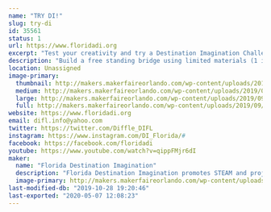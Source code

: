 ```yaml
---
name: "TRY DI!"
slug: try-di
id: 35561
status: 1
url: https://www.floridadi.org
excerpt: "Test your creativity and try a Destination Imagination Challenge."
description: "Build a free standing bridge using limited materials (1 index card, 1 mailing label, 2 straws, &amp; 2 paper clips) that can span a gap of 6, 8 or 10 inches.  Bonus points for each spider your bridge can support.  Or create a bug using provided materials and tell us about it.  If we have enough space, we can bring KEVA planks as well (a fun building/creating activity that is also appropriate for very young children)."
location: Unassigned
image-primary:
  thumbnail: http://makers.makerfaireorlando.com/wp-content/uploads/2019/09/2019-FLDI-photo-1-150x150.jpg
  medium: http://makers.makerfaireorlando.com/wp-content/uploads/2019/09/2019-FLDI-photo-1-300x200.jpg
  large: http://makers.makerfaireorlando.com/wp-content/uploads/2019/09/2019-FLDI-photo-1-1024x683.jpg
  full: http://makers.makerfaireorlando.com/wp-content/uploads/2019/09/2019-FLDI-photo-1.jpg
website: https://www.floridadi.org
email: difl.info@yahoo.com
twitter: https://twitter.com/Diffle_DIFL
instagram: https://www.instagram.com/DI_Florida/#
facebook: https://facebook.com/floridadi
youtube: https://www.youtube.com/watch?v=qippFMjr6dI
maker:
  name: "Florida Destination Imagination"
  description: "Florida Destination Imagination promotes STEAM and project based learning in Florida by supporting Destination Imagination and presenting an annual competition celebrating creative problem solving."
  image-primary: http://makers.makerfaireorlando.com/wp-content/uploads/2018/07/10-percent-florida-di-logo-2.png
last-modified-db: "2019-10-28 19:20:46"
last-exported: "2020-05-07 12:08:23"
---
```

